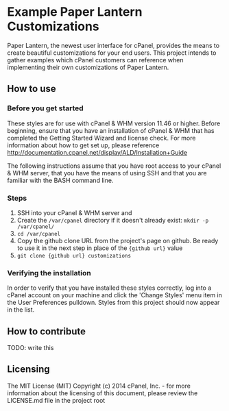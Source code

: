 # Example Paper Lantern Customizations

Paper Lantern, the newest user interface for cPanel, provides the means to create beautiful customizations for your end users. This project intends to gather examples which cPanel customers can reference when implementing their own customizations of Paper Lantern.

## How to use

### Before you get started

These styles are for use with cPanel & WHM version 11.46 or higher. Before beginning, ensure that you have an installation of cPanel & WHM that has completed the Getting Started Wizard and license check. For more information about how to get set up, please reference http://documentation.cpanel.net/display/ALD/Installation+Guide

The following instructions assume that you have root access to your cPanel & WHM server, that you have the means of using SSH and that you are familiar with the BASH command line.

### Steps
1. SSH into your cPanel & WHM server and 
2. Create the ``/var/cpanel`` directory if it doesn't already exist: ``mkdir -p /var/cpanel/`` 
3. ``cd /var/cpanel``
4. Copy the github clone URL from the project's page on github. Be ready to use it in the next step in place of the ``{github url}`` value
5. ``git clone {github url} customizations``

### Verifying the installation
In order to verify that you have installed these styles correctly, log into a cPanel account on your machine and click the 'Change Styles' menu item in the User Preferences pulldown.  Styles from this project should now appear in the list.

## How to contribute

TODO: write this

## Licensing

The MIT License (MIT) Copyright (c) 2014 cPanel, Inc. - for more information about the licensing of this document, please review the LICENSE.md file in the project root
